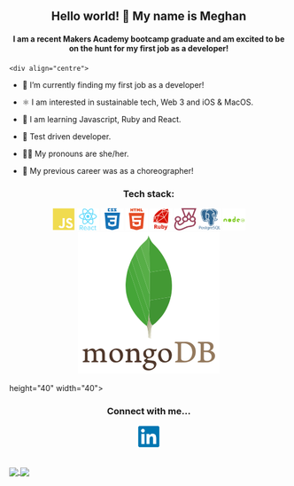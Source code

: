 

<body>
  <div>
    <h2 align="center"> Hello world! 👋  My name is Meghan </h2>
    <h4 align="center"> I am a recent Makers Academy bootcamp graduate and am excited to be on the hunt for my first job as a developer! </h4>
    
    <div align="centre">
- 🔭 I’m currently finding my first job as a developer! 
    
- ⚛️ I am interested in sustainable tech, Web 3 and iOS & MacOS.

- 🧠 I am learning Javascript, Ruby and React. 
    
- 🧪 Test driven developer. 

- 👱‍♀️ My pronouns are she/her.

- 💃 My previous career was as a choreographer! 
    </div>
    
  </div>
  
  <div>
    <h3 align="center"> Tech stack: </h3>
    <p align="center">
      <img src="https://raw.githubusercontent.com/devicons/devicon/9f4f5cdb393299a81125eb5127929ea7bfe42889/icons/javascript/javascript-plain.svg" height="40" width="40">
      <img src="https://raw.githubusercontent.com/devicons/devicon/9f4f5cdb393299a81125eb5127929ea7bfe42889/icons/react/react-original-wordmark.svg" height="40" width="40">
      <img src="https://raw.githubusercontent.com/devicons/devicon/9f4f5cdb393299a81125eb5127929ea7bfe42889/icons/css3/css3-plain-wordmark.svg" height="40" width="40">
      <img src="https://raw.githubusercontent.com/devicons/devicon/9f4f5cdb393299a81125eb5127929ea7bfe42889/icons/html5/html5-plain-wordmark.svg" height="40" width="40">
      <img src="https://raw.githubusercontent.com/devicons/devicon/9f4f5cdb393299a81125eb5127929ea7bfe42889/icons/ruby/ruby-plain-wordmark.svg" height="40" width="40">
      <img src="https://raw.githubusercontent.com/devicons/devicon/9f4f5cdb393299a81125eb5127929ea7bfe42889/icons/jest/jest-plain.svg" height="40" width="40">
      <img src="https://raw.githubusercontent.com/devicons/devicon/9f4f5cdb393299a81125eb5127929ea7bfe42889/icons/postgresql/postgresql-plain-wordmark.svg" height="40" width="40">
      <img src="https://raw.githubusercontent.com/devicons/devicon/9f4f5cdb393299a81125eb5127929ea7bfe42889/icons/nodejs/nodejs-plain-wordmark.svg" height="40" width="40">
      <img src="https://raw.githubusercontent.com/devicons/devicon/master/icons/mongodb/mongodb-original-wordmark.svg"  
height="40" width="40"> 
    </p>
   </div>
 
  
  <div>
    <h3 align="center"> Connect with me... </h3>
    <p align="center">
      <a href="https://www.linkedin.com/in/megblyth/">
        <img src="https://raw.githubusercontent.com/devicons/devicon/9f4f5cdb393299a81125eb5127929ea7bfe42889/icons/linkedin/linkedin-original.svg" height="40" width="40">
      </a>
    </p>
  </div>
</body>


<br/>

<a href="https://github.com/meghanblyth/github-readme-stats">
  <img align="center" src="https://github-readme-stats.vercel.app/api?username=meghanblyth&show_icons=true&theme=radical" />
</a>

<a href="https://github.com/meghanblyth/github-readme-stats">
  <img align="center" src="https://github-readme-stats.vercel.app/api/top-langs/?username=meghanblyth&layout=compact&theme=radical" />
</a>

